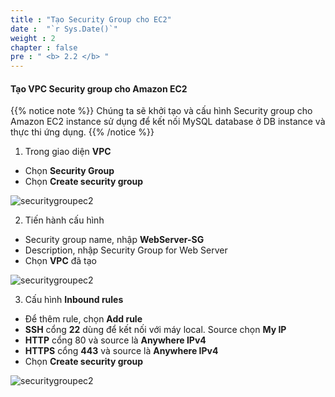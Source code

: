 ```yaml
---
title : "Tạo Security Group cho EC2"
date :  "`r Sys.Date()`" 
weight : 2 
chapter : false
pre : " <b> 2.2 </b> "
---
```


#### Tạo VPC Security group cho Amazon EC2

{{% notice note %}}
Chúng ta sẽ khởi tạo và cấu hình Security group cho Amazon EC2 instance sử dụng để kết nối MySQL database ở DB instance và thực thi ứng dụng.
 {{% /notice %}}

1. Trong giao diện **VPC**
+ Chọn **Security Group**
+ Chọn **Create security group**

![securitygroupec2](/images/prerequiste/sg/SG-ec2-setup-0.png?featherlight=false&width=90pc)

2. Tiến hành cấu hình
+ Security group name, nhập **WebServer-SG**
+ Description, nhập Security Group for Web Server
+ Chọn **VPC** đã tạo

![securitygroupec2](/images/prerequiste/sg/SG-ec2-setup-1.png?featherlight=false&width=90pc)

3. Cấu hình **Inbound rules**
+ Để thêm rule, chọn **Add rule**
+ **SSH** cổng **22** dùng để kết nối với máy local. Source chọn **My IP**
+ **HTTP** cổng 80 và source là **Anywhere IPv4**
+ **HTTPS** cổng **443** và source là **Anywhere IPv4**
+ Chọn **Create security group**

![securitygroupec2](/images/prerequiste/sg/SG-ec2-setup-2.png?featherlight=false&width=90pc)